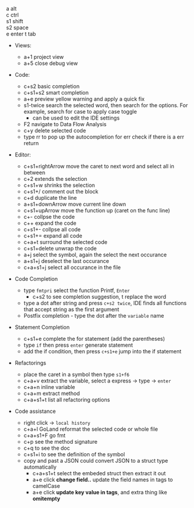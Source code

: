 a alt  
c ctrl  
s1 shift  
s2 space  
e enter
t tab

* Views:
  * a+1 project view
  * a+5 close debug view

* Code:
  * c+s2 basic completion
  * c+s1+s2 smart completion
  * a+e preview yellow warning and apply a quick fix
  * s1-twice search the selected word, then search for the options. For example, search for case to apply case toggle
      * can be used to edit the IDE settings
  * F2 navigate to Data Flow Analysis
  * c+y delete selected code
  * type rr to pop up the autocompletion for err check if there is a err return
* Editor:
  * c+s1+rightArrow move the caret to next word and select all in between
  * c+2 extends the selection
  * c+s1+w shrinks the selection
  * c+s1+/ comment out the block
  * c+d duplicate the line
  * a+s1+downArrow move current line down
  * c+s1+upArrow move the function up (caret on the func line)
  * c+- collpse the code
  * c++ expand the code
  * c+s1+- collpse all code
  * c+s1+= expand all code
  * c+a+t surround the selected code
  * c+s1+delete unwrap the code
  * a+j select the symbol, again the select the next occurance
  * a+s1+j deselect the last occurance
  * c+a+s1+j select all occurance in the file
  
* Code Completion
  * type `fmtpri` select the function Printf, `Enter`
    * c+s2 to see completion suggestion, t replace the word
  * type a dot after string and press `c+s2 twice`, IDE finds all functions that accept string as the first argument
  * Postfix completion - type the dot after the `variable` name

* Statement Completion
  * c+s1+e complete the for statement (add the parentheses)
  * type `if` then press `enter` generate statement
  * add the if condition, then press `c+s1+e` jump into the if statement

* Refactorings
  * place the caret in a symbol then type `s1+f6`
  * c+a+v extract the variable, select a express -> type -> `enter`
  * c+a+n inline variable
  * c+a+m extract method
  * c+a+s1+t list all refactoring options

* Code assistance
  * right click -> `local history`
  * c+a+l GoLand reformat the selected code or whole file
  * c+a+s1+F go fmt
  * c+p see the method signature
  * c+q to see the doc
  * c+s1+i to see the definition of the symbol
  * copy and past a JSON could convert JSON to a struct type automatically
    * c+a+s1+t select the embeded struct then extract it out
    * a+e click **change field..** update the field names in tags to camelCase 
    * a+e click **update key value in tags**, and extra thing like **omitempty**
    
